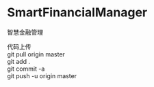 # SmartFinancialManager
智慧金融管理  
  
代码上传  
git pull origin master  
git add .  
git commit -a  
git push -u origin master  
